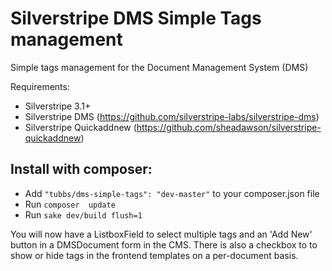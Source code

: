 Silverstripe DMS Simple Tags management
=======================================

Simple tags management for the Document Management System (DMS)

Requirements:
- Silverstripe 3.1+
- Silverstripe DMS (https://github.com/silverstripe-labs/silverstripe-dms)
- Silverstripe Quickaddnew (https://github.com/sheadawson/silverstripe-quickaddnew)

Install with composer:
----------------------

- Add `"tubbs/dms-simple-tags": "dev-master"` to your composer.json file
- Run `composer  update`
- Run `sake dev/build flush=1`


You will now have a ListboxField to select multiple tags and an 'Add New' button in a DMSDocument form in the CMS. There is also a checkbox to to show or hide tags in the frontend templates on a per-document basis.
